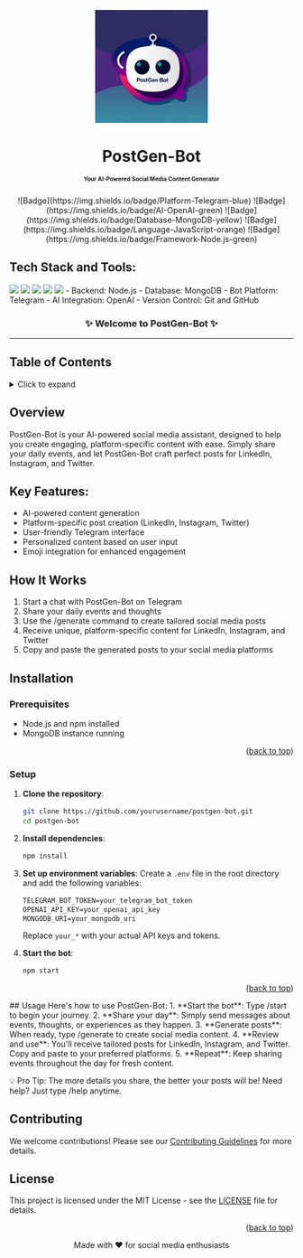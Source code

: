 <a name="readme-top"></a>

<div align="center">
<img width="200px" src="3.jpg" alt="PostGen-Bot Logo">
</div>

<h1 align="center"> PostGen-Bot <br/> <span style="font-size:10px;">Your AI-Powered Social Media Content Generator</span></h1>

<div align="center">
![Badge](https://img.shields.io/badge/Platform-Telegram-blue)
![Badge](https://img.shields.io/badge/AI-OpenAI-green)
![Badge](https://img.shields.io/badge/Database-MongoDB-yellow)
![Badge](https://img.shields.io/badge/Language-JavaScript-orange)
![Badge](https://img.shields.io/badge/Framework-Node.js-green)
</div>

## Tech Stack and Tools:
<span>
<img src="https://img.shields.io/badge/javascript%20-%23323330.svg?&style=for-the-badge&logo=javascript&logoColor=%23F7DF1E"/>
<img src="https://img.shields.io/badge/node.js%20-%2343853D.svg?&style=for-the-badge&logo=node.js&logoColor=white"/>
<img src="https://img.shields.io/badge/mongodb%20-%234ea94b.svg?&style=for-the-badge&logo=mongodb&logoColor=white"/>
<img src="https://img.shields.io/badge/telegram%20-%232CA5E0.svg?&style=for-the-badge&logo=telegram&logoColor=white"/>
<img src="https://img.shields.io/badge/openai%20-%23412991.svg?&style=for-the-badge&logo=openai&logoColor=white"/>
</span>
- Backend: Node.js
- Database: MongoDB
- Bot Platform: Telegram
- AI Integration: OpenAI
- Version Control: Git and GitHub

<h3 align="center">✨ Welcome to PostGen-Bot ✨</h3> <hr>

## Table of Contents
<details>
  <summary>Click to expand</summary>
  
  - [Overview](#overview)
  - [Key Features](#key-features)
  - [How It Works](#how-it-works)
  - [Installation](#installation)
  - [Usage](#usage)
  - [Contributing](#contributing)
  - [License](#license)
  
</details> 

## Overview
PostGen-Bot is your AI-powered social media assistant, designed to help you create engaging, platform-specific content with ease. Simply share your daily events, and let PostGen-Bot craft perfect posts for LinkedIn, Instagram, and Twitter.

## Key Features:
- AI-powered content generation
- Platform-specific post creation (LinkedIn, Instagram, Twitter)
- User-friendly Telegram interface
- Personalized content based on user input
- Emoji integration for enhanced engagement

## How It Works
1. Start a chat with PostGen-Bot on Telegram
2. Share your daily events and thoughts
3. Use the /generate command to create tailored social media posts
4. Receive unique, platform-specific content for LinkedIn, Instagram, and Twitter
5. Copy and paste the generated posts to your social media platforms

## Installation

### Prerequisites

- Node.js and npm installed
- MongoDB instance running

<p align="right">(<a href="#readme-top">back to top</a>)</p>

### Setup

1. **Clone the repository**:
    ```bash
    git clone https://github.com/yourusername/postgen-bot.git
    cd postgen-bot
    ```

2. **Install dependencies**:
    ```bash
    npm install
    ```

3. **Set up environment variables**:
   Create a `.env` file in the root directory and add the following variables:
    ```plaintext
    TELEGRAM_BOT_TOKEN=your_telegram_bot_token
    OPENAI_API_KEY=your_openai_api_key
    MONGODB_URI=your_mongodb_uri
    ```
   Replace `your_*` with your actual API keys and tokens.

4. **Start the bot**:
    ```bash
    npm start
    ```
<p align="right">(<a href="#readme-top">back to top</a>)</p>
## Usage
Here's how to use PostGen-Bot:
1. **Start the bot**: 
   Type /start to begin your journey.
2. **Share your day**:
   Simply send messages about events, thoughts, or experiences as they happen.
3. **Generate posts**:
   When ready, type /generate to create social media content.
4. **Review and use**:
   You'll receive tailored posts for LinkedIn, Instagram, and Twitter. Copy and paste to your preferred platforms.
5. **Repeat**:
   Keep sharing events throughout the day for fresh content.

💡 Pro Tip: The more details you share, the better your posts will be!
Need help? Just type /help anytime.

## Contributing
We welcome contributions! Please see our [Contributing Guidelines](CONTRIBUTING.md) for more details.

## License
This project is licensed under the MIT License - see the [LICENSE](LICENSE) file for details.

<p align="right">(<a href="#readme-top">back to top</a>)</p>

<div align="center">
Made with ❤️ for social media enthusiasts
</div>
